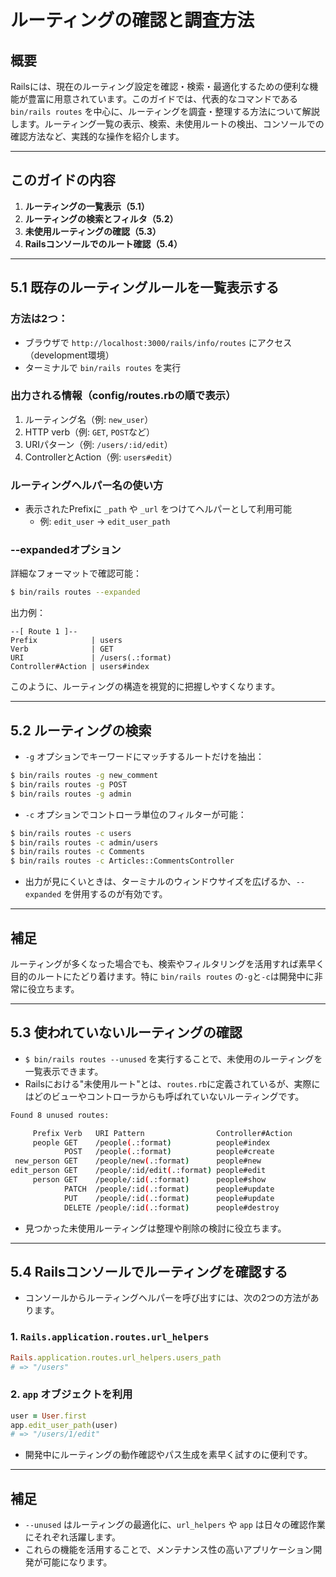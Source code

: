 # ルーティングの確認と調査方法

## 概要
Railsには、現在のルーティング設定を確認・検索・最適化するための便利な機能が豊富に用意されています。このガイドでは、代表的なコマンドである `bin/rails routes` を中心に、ルーティングを調査・整理する方法について解説します。ルーティング一覧の表示、検索、未使用ルートの検出、コンソールでの確認方法など、実践的な操作を紹介します。

---

## このガイドの内容
1. **ルーティングの一覧表示（5.1）**
2. **ルーティングの検索とフィルタ（5.2）**
3. **未使用ルーティングの確認（5.3）**
4. **Railsコンソールでのルート確認（5.4）**

---

## 5.1 既存のルーティングルールを一覧表示する

### 方法は2つ：
- ブラウザで `http://localhost:3000/rails/info/routes` にアクセス（development環境）
- ターミナルで `bin/rails routes` を実行

### 出力される情報（config/routes.rbの順で表示）
1. ルーティング名（例: `new_user`）
2. HTTP verb（例: `GET`, `POST`など）
3. URIパターン（例: `/users/:id/edit`）
4. ControllerとAction（例: `users#edit`）

### ルーティングヘルパー名の使い方
- 表示されたPrefixに `_path` や `_url` をつけてヘルパーとして利用可能
  - 例: `edit_user` → `edit_user_path`

### --expandedオプション
詳細なフォーマットで確認可能：
```bash
$ bin/rails routes --expanded
```
出力例：
```
--[ Route 1 ]--
Prefix            | users
Verb              | GET
URI               | /users(.:format)
Controller#Action | users#index
```

このように、ルーティングの構造を視覚的に把握しやすくなります。

---

## 5.2 ルーティングの検索
- `-g` オプションでキーワードにマッチするルートだけを抽出：

```bash
$ bin/rails routes -g new_comment
$ bin/rails routes -g POST
$ bin/rails routes -g admin
```

- `-c` オプションでコントローラ単位のフィルターが可能：

```bash
$ bin/rails routes -c users
$ bin/rails routes -c admin/users
$ bin/rails routes -c Comments
$ bin/rails routes -c Articles::CommentsController
```

- 出力が見にくいときは、ターミナルのウィンドウサイズを広げるか、`--expanded` を併用するのが有効です。

---

## 補足
ルーティングが多くなった場合でも、検索やフィルタリングを活用すれば素早く目的のルートにたどり着けます。特に `bin/rails routes` の`-g`と`-c`は開発中に非常に役立ちます。

---

## 5.3 使われていないルーティングの確認
- `$ bin/rails routes --unused` を実行することで、未使用のルーティングを一覧表示できます。
- Railsにおける"未使用ルート"とは、`routes.rb`に定義されているが、実際にはどのビューやコントローラからも呼ばれていないルーティングです。

```bash
Found 8 unused routes:

     Prefix Verb   URI Pattern                Controller#Action
     people GET    /people(.:format)          people#index
            POST   /people(.:format)          people#create
 new_person GET    /people/new(.:format)      people#new
edit_person GET    /people/:id/edit(.:format) people#edit
     person GET    /people/:id(.:format)      people#show
            PATCH  /people/:id(.:format)      people#update
            PUT    /people/:id(.:format)      people#update
            DELETE /people/:id(.:format)      people#destroy
```

- 見つかった未使用ルーティングは整理や削除の検討に役立ちます。

---

## 5.4 Railsコンソールでルーティングを確認する
- コンソールからルーティングヘルパーを呼び出すには、次の2つの方法があります。

### 1. `Rails.application.routes.url_helpers`
```ruby
Rails.application.routes.url_helpers.users_path
# => "/users"
```

### 2. `app` オブジェクトを利用
```ruby
user = User.first
app.edit_user_path(user)
# => "/users/1/edit"
```

- 開発中にルーティングの動作確認やパス生成を素早く試すのに便利です。

---

## 補足
- `--unused` はルーティングの最適化に、`url_helpers` や `app` は日々の確認作業にそれぞれ活躍します。
- これらの機能を活用することで、メンテナンス性の高いアプリケーション開発が可能になります。

